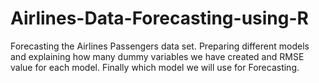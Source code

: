 # Airlines-Data-Forecasting-using-R
Forecasting the Airlines Passengers data set. Preparing different models and explaining  how many dummy variables we have created and RMSE value for each model. Finally which model we will use for  Forecasting.
